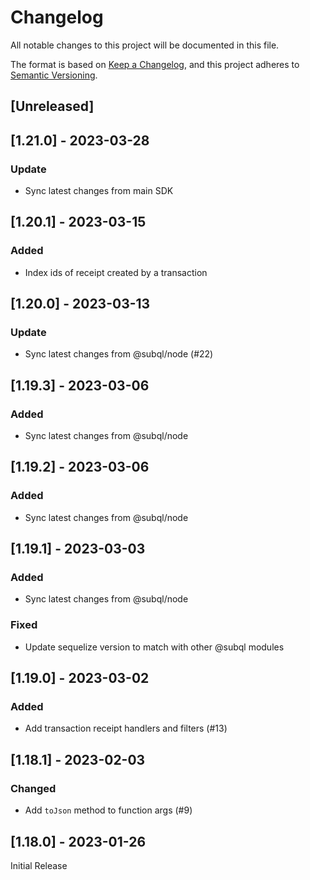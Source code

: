 # Changelog
All notable changes to this project will be documented in this file.

The format is based on [Keep a Changelog](https://keepachangelog.com/en/1.0.0/),
and this project adheres to [Semantic Versioning](https://semver.org/spec/v2.0.0.html).

## [Unreleased]

## [1.21.0] - 2023-03-28
### Update
- Sync latest changes from main SDK

## [1.20.1] - 2023-03-15
### Added
- Index ids of receipt created by a transaction

## [1.20.0] - 2023-03-13
### Update
- Sync latest changes from @subql/node (#22)

## [1.19.3] - 2023-03-06
### Added
- Sync latest changes from @subql/node

## [1.19.2] - 2023-03-06
### Added
- Sync latest changes from @subql/node

## [1.19.1] - 2023-03-03
### Added
- Sync latest changes from @subql/node

### Fixed
- Update sequelize version to match with other @subql modules 

## [1.19.0] - 2023-03-02
### Added
- Add transaction receipt handlers and filters (#13)

## [1.18.1] - 2023-02-03
### Changed
- Add `toJson` method to function args (#9)

## [1.18.0] - 2023-01-26

Initial Release

